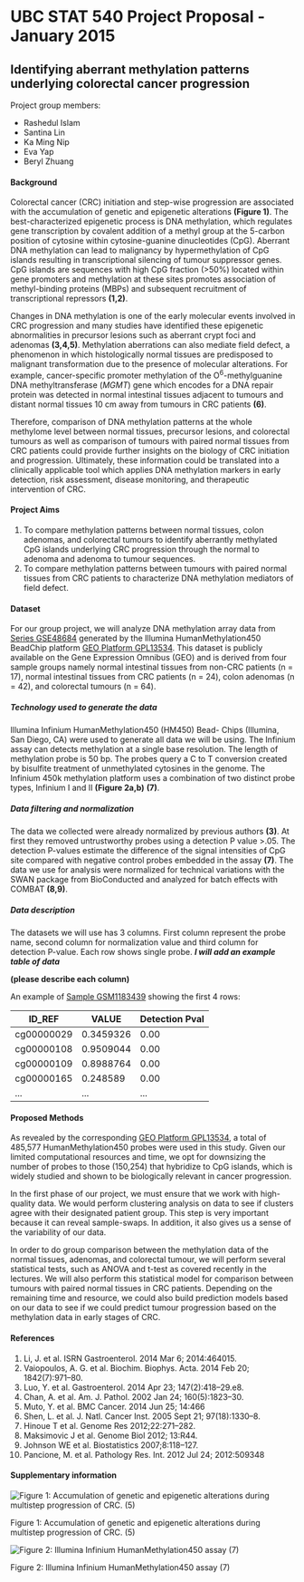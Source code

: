 
UBC STAT 540 Project Proposal - January 2015
================================================
Identifying aberrant methylation patterns underlying colorectal cancer progression
----------------

Project group members:
* Rashedul Islam
* Santina Lin
* Ka Ming Nip
* Eva Yap
* Beryl Zhuang

#### Background
Colorectal cancer (CRC) initiation and step-wise progression are associated with the accumulation of genetic and epigenetic alterations **(Figure 1)**. The best-characterized epigenetic process is DNA methylation, which regulates gene transcription by covalent addition of a methyl group at the 5-carbon position of cytosine within cytosine-guanine dinucleotides (CpG). Aberrant DNA methylation can lead to malignancy by hypermethylation of CpG islands resulting in transcriptional silencing of tumour suppressor genes. CpG islands are sequences with high CpG fraction (>50%) located within gene promoters and methylation at these sites promotes association of methyl-binding proteins (MBPs) and subsequent recruitment of transcriptional repressors **(1,2)**.

Changes in DNA methylation is one of the early molecular events involved in CRC progression and many studies have identified these epigenetic abnormalities in precursor lesions such as aberrant crypt foci and adenomas **(3,4,5)**. Methylation aberrations can also mediate field defect, a phenomenon in which histologically normal tissues are predisposed to malignant transformation due to the presence of molecular alterations. For example, cancer-specific promoter methylation of the O<sup>6</sup>-methylguanine DNA methyltransferase (*MGMT*) gene which encodes for a DNA repair protein was detected in normal intestinal tissues adjacent to tumours and distant normal tissues 10 cm away from tumours in CRC patients **(6)**. 

Therefore, comparison of DNA methylation patterns at the whole methylome level between normal tissues, precursor lesions, and colorectal tumours as well as comparison of tumours with paired normal tissues from CRC patients could provide further insights on the biology of CRC initiation and progression. Ultimately, these information could be translated into a clinically applicable tool which applies DNA methylation markers in early detection, risk assessment, disease monitoring, and therapeutic intervention of CRC. 

#### Project Aims
1. To compare methylation patterns between normal tissues, colon adenomas, and colorectal tumours to identify aberrantly methylated CpG islands underlying CRC progression through the normal to adenoma and adenoma to tumour sequences.
2. To compare methylation patterns between tumours with paired normal tissues from CRC patients to characterize DNA methylation mediators of field defect. 

#### Dataset
For our group project, we will analyze DNA methylation array data from [Series GSE48684](http://www.ncbi.nlm.nih.gov/geo/query/acc.cgi?acc=GSE48684) generated by the Illumina HumanMethylation450 BeadChip platform [GEO Platform GPL13534](http://www.ncbi.nlm.nih.gov/geo/query/acc.cgi?acc=GPL13534 "Platform GPL13534"). This dataset is publicly available on the Gene Expression Omnibus (GEO) and is derived from four sample groups namely normal intestinal tissues from non-CRC patients (n = 17), normal intestinal tissues from CRC patients (n = 24), colon adenomas (n = 42), and colorectal tumours (n = 64).

##### Technology used to generate the data
Illumina Infinium HumanMethylation450 (HM450) Bead- Chips (Illumina, San Diego, CA) were used to generate all data we will be using. The Infinium assay can detects methylation at a single base resolution. The length of methylation probe is 50 bp. The probes query a C to T conversion created by bisulfite treatment of unmethylated cytosines in the genome. The Infinium 450k methylation platform uses a combination of two distinct probe types, Infinium I and II **(Figure 2a,b)** **(7)**.

##### Data filtering and normalization
The data we collected were already normalized by previous authors **(3)**. At first they removed untrustworthy probes using a detection P value >.05. The detection P-values estimate the difference of the signal intensities of CpG site compared with negative control probes embedded in the assay **(7)**. The data we use for analysis were normalized for technical variations with the SWAN package from BioConducted and analyzed for batch effects with COMBAT **(8,9)**.

##### Data description
The datasets we will use has 3 columns. First column represent the probe name, second column for normalization value and third column for detection P-value. Each row shows single probe. __*I will add an example table of data*__

__(please describe each column)__

An example of [Sample GSM1183439](http://www.ncbi.nlm.nih.gov/geo/query/acc.cgi?acc=GSM1183439) showing the first 4 rows:

ID_REF	| VALUE |	Detection Pval
------------- | -------------|------------- |
cg00000029	|0.3459326|	0.00
cg00000108  |0.9509044|	0.00
cg00000109	|0.8988764|	0.00
cg00000165	|0.248589|	0.00
...|...|...

#### Proposed Methods
As revealed by the corresponding [GEO Platform GPL13534](http://www.ncbi.nlm.nih.gov/geo/query/acc.cgi?acc=GPL13534 "Platform GPL13534"), a total of 485,577 HumanMethylation450 probes were used in this study. Given our limited computational resources and time, we opt for downsizing the number of probes to those (150,254) that hybridize to CpG islands, which is widely studied and shown to be biologically relevant in cancer progression.

In the first phase of our project, we must ensure that we work with high-quality data. We would perform clustering analysis on data to see if clusters agree with their designated patient group. This step is very important because it can reveal sample-swaps. In addition, it also gives us a sense of the variability of our data.

In order to do group comparison between the methylation data of the normal tissues, adenomas, and colorectal tumour, we will perform several statistical tests, such as ANOVA and t-test as covered recently in the lectures. We will also perform this statistical model for comparison between tumours with paired normal tissues in CRC patients. Depending on the remaining time and resource, we could also build prediction models based on our data to see if we could predict tumour progression based on the methylation data in early stages of CRC. 

#### References
1. Li, J. et al. ISRN Gastroenterol. 2014 Mar 6; 2014:464015.
2. Vaiopoulos, A. G. et al. Biochim. Biophys. Acta. 2014 Feb 20; 1842(7):971–80.
3. Luo, Y. et al. Gastroenterol. 2014 Apr 23; 147(2):418–29.e8.
4. Chan, A. et al. Am. J. Pathol. 2002 Jan 24; 160(5):1823–30.
5. Muto, Y. et al. BMC Cancer. 2014 Jun 25; 14:466
6. Shen, L. et al. J. Natl. Cancer Inst. 2005 Sept 21; 97(18):1330–8.
7. Hinoue T et al. Genome Res 2012;22:271–282.
8. Maksimovic J et al. Genome Biol 2012; 13:R44.
9. Johnson WE et al. Biostatistics 2007;8:118–127.
10. Pancione, M. et al. Pathology Res. Int. 2012 Jul 24; 2012:509348

#### Supplementary information
![Figure 1: Accumulation of genetic and epigenetic alterations during multistep progression of CRC. (5)](http://www.hindawi.com/journals/pri/2012/509348.fig.001b.jpg)

Figure 1: Accumulation of genetic and epigenetic alterations during multistep progression of CRC. (5)

![Figure 2: Illumina Infinium HumanMethylation450 assay (7)](http://genomebiology.com/content/figures/gb-2012-13-6-r44-1-l.jpg)

Figure 2: Illumina Infinium HumanMethylation450 assay (7)

